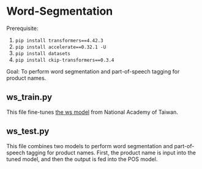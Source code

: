 # Word-Segmentation
Prerequisite: <br>
1. ```pip install transformers==4.42.3```
2. ```pip install accelerate==0.32.1 -U```
3. ```pip install datasets```
4. ```pip install ckip-transformers==0.3.4```

Goal: To perform word segmentation and part-of-speech tagging for product names.
## ws_train.py
This file fine-tunes [the ws model](<https://github.com/ckiplab/ckip-transformers?tab=readme-ov-file>) from National Academy of Taiwan.
## ws_test.py
This file combines two models to perform word segmentation and part-of-speech tagging for product names. First, the product name is input into the tuned model, and then the output is fed into the POS model.
